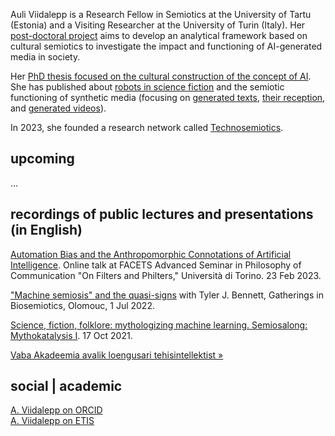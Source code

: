 

Auli Viidalepp is a Research Fellow in Semiotics at the University of Tartu (Estonia) and a Visiting Researcher at the University of Turin (Italy). Her [post-doctoral project](/PUTJD1202/) aims to develop an analytical framework based on cultural semiotics to investigate the impact and functioning of AI-generated media in society. 

Her [PhD thesis focused on the cultural construction of the concept of AI](/phd/). She has published about [robots in science fiction](https://www.researchgate.net/publication/349919165_Representations_of_robots_in_science_fiction_film_narratives_as_signifiers_of_human_identity) and the semiotic functioning of synthetic media (focusing on [generated texts](https://www.researchgate.net/publication/369304924_The_semiotic_functioning_of_synthetic_media), [their reception](https://www.researchgate.net/publication/366987824_Sociocommunicative_functions_of_a_generative_text_the_case_of_GPT-3), and [generated videos](https://doi.org/10.1515/sem-2023-0167)). 


In 2023, she founded a research network called [Technosemiotics](https://technosemiotics.net/). 



## upcoming


...


## recordings of public lectures and presentations (in English)

[Automation Bias and the Anthropomorphic Connotations of Artificial Intelligence](https://youtu.be/_xuuQPe-VeM?t=6201). Online talk at FACETS Advanced Seminar in Philosophy of Communication "On Filters and Philters," Università di Torino. 23 Feb 2023.

["Machine semiosis" and the quasi-signs](https://www.youtube.com/watch?v=tj9V1Cak_-8) with Tyler J. Bennett, Gatherings in Biosemiotics, Olomouc, 1 Jul 2022.

[Science, fiction, folklore: mythologizing machine learning. Semiosalong: Mythokatalysis I](https://www.youtube.com/watch?v=kmfXFkbVWRM&ab_channel=Semiosalong). 17 Oct 2021.

[Vaba Akadeemia avalik loengusari tehisintellektist »](/loengusari-tehisintellektist/)


## social | academic

[A. Viidalepp on ORCID](https://orcid.org/0000-0002-6206-5681)<br>
[A. Viidalepp on ETIS](https://www.etis.ee/CV/Auli_Viidalepp/eng)

